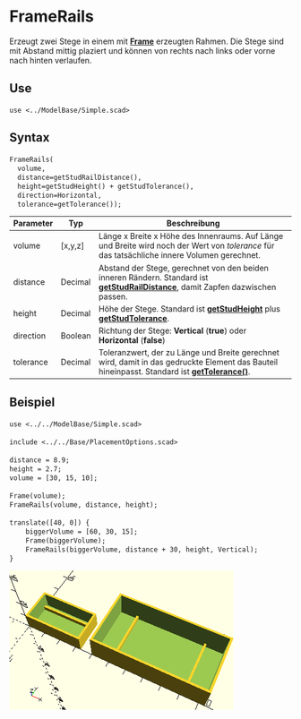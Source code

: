 # FrameRails

Erzeugt zwei Stege in einem mit [__Frame__](Frame.md) erzeugten Rahmen. Die Stege sind mit Abstand mittig plaziert und können von rechts nach links oder vorne nach hinten verlaufen.

## Use
```
use <../ModelBase/Simple.scad>
```

## Syntax
```
FrameRails(
  volume,
  distance=getStudRailDistance(),
  height=getStudHeight() + getStudTolerance(),
  direction=Horizontal, 
  tolerance=getTolerance());
```

| Parameter | Typ | Beschreibung |
| ------ | ------ | ------ |
| volume | \[x,y,z] | Länge x Breite x Höhe des Innenraums. Auf Länge und Breite wird noch der Wert von *tolerance* für das tatsächliche innere Volumen gerechnet. |
| distance | Decimal | Abstand der Stege, gerechnet von den beiden inneren Rändern. Standard ist [__getStudRailDistance__](getStudRailDistance.md), damit Zapfen dazwischen passen.|
| height | Decimal | Höhe der Stege. Standard ist [__getStudHeight__](getStudHeight.md) plus [__getStudTolerance__](getStudTolerance.md). |
| direction | Boolean | Richtung der Stege: __Vertical__ (__true__) oder __Horizontal__ (__false__) |
| tolerance | Decimal | Toleranzwert, der zu Länge und Breite gerechnet wird, damit in das gedruckte Element das Bauteil hineinpasst. Standard ist [__getTolerance()__](../Base/getTolerance.md). |

## Beispiel
```
use <../../ModelBase/Simple.scad>

include <../../Base/PlacementOptions.scad>

distance = 8.9;
height = 2.7;
volume = [30, 15, 10];

Frame(volume);
FrameRails(volume, distance, height);

translate([40, 0]) {
    biggerVolume = [60, 30, 15];
    Frame(biggerVolume);
    FrameRails(biggerVolume, distance + 30, height, Vertical);
}
```

![Zwei Beispiele](../../images/FrameRails_1.png)
